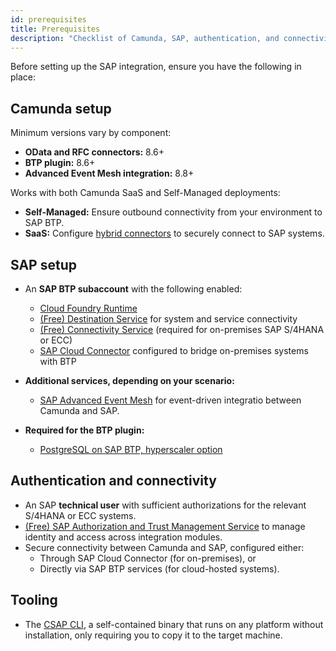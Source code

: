```yaml
---
id: prerequisites
title: Prerequisites
description: "Checklist of Camunda, SAP, authentication, and connectivity requirements before deploying the SAP integration modules."
---
```


Before setting up the SAP integration, ensure you have the following in place:

## Camunda setup

Minimum versions vary by component:

- **OData and RFC connectors:** 8.6+
- **BTP plugin:** 8.6+
- **Advanced Event Mesh integration:** 8.8+

Works with both Camunda SaaS and Self-Managed deployments:

- **Self-Managed:** Ensure outbound connectivity from your environment to SAP BTP.
- **SaaS:** Configure [hybrid connectors](/components/connectors/use-connectors-in-hybrid-mode.md) to securely connect to SAP systems.

## SAP setup

- An **SAP BTP subaccount** with the following enabled:

  - [Cloud Foundry Runtime](https://discovery-center.cloud.sap/serviceCatalog/cloud-foundry-runtime?region=all)
  - [(Free) Destination Service](https://discovery-center.cloud.sap/serviceCatalog/destination?region=all&service_plan=lite&commercialModel=btpea) for system and service connectivity
  - [(Free) Connectivity Service](https://discovery-center.cloud.sap/serviceCatalog/connectivity-service?region=all) (required for on-premises SAP S/4HANA or ECC)
  - [SAP Cloud Connector](https://help.sap.com/docs/connectivity/sap-btp-connectivity-cf/cloud-connector) configured to bridge on-premises systems with BTP

- **Additional services, depending on your scenario:**

  - [SAP Advanced Event Mesh](https://discovery-center.cloud.sap/serviceCatalog/advanced-event-mesh?region=all) for event-driven integratio between Camunda and SAP.

- **Required for the BTP plugin:**
  - [PostgreSQL on SAP BTP, hyperscaler option](https://discovery-center.cloud.sap/serviceCatalog/postgresql-hyperscaler-option?region=all)

## Authentication and connectivity

- An SAP **technical user** with sufficient authorizations for the relevant S/4HANA or ECC systems.
- [(Free) SAP Authorization and Trust Management Service](https://discovery-center.cloud.sap/serviceCatalog/authorization-and-trust-management-service?region=all) to manage identity and access across integration modules.
- Secure connectivity between Camunda and SAP, configured either:
  - Through SAP Cloud Connector (for on-premises), or
  - Directly via SAP BTP services (for cloud-hosted systems).

## Tooling

- The [CSAP CLI](./csap-cli.md), a self-contained binary that runs on any platform without installation, only requiring you to copy it to the target machine.
